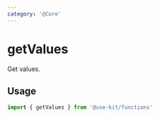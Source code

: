 ```yaml
---
category: '@Core'
---
```


# getValues

Get values.

## Usage

```ts
import { getValues } from '@use-kit/functions'
```

